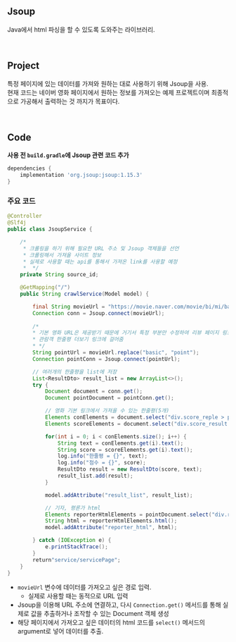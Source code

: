 ## Jsoup

Java에서 html 파싱을 할 수 있도록 도와주는 라이브러리.

<br>

## Project

특정 페이지에 있는 데이터를 가져와 원하는 대로 사용하기 위해 Jsoup을 사용.<br>
현재 코드는 네이버 영화 페이지에서 원하는 정보를 가져오는 예제 프로젝트이며 최종적으로 가공해서 출력하는 것 까지가 목표이다.

<br>

## Code

**사용 전 `build.gradle`에 Jsoup 관련 코드 추가**
```gradle
dependencies {
	implementation 'org.jsoup:jsoup:1.15.3'
}
```

### 주요 코드

```java
@Controller
@Slf4j
public class JsoupService {

    /*
     * 크롤링을 하기 위해 필요한 URL 주소 및 Jsoup 객체들을 선언
     * 크롤링해서 가져올 사이트 정보
     * 실제로 사용할 때는 api를 통해서 가져온 link를 사용할 예정
     *  */
    private String source_id;

    @GetMapping("/")
    public String crawlService(Model model) {

        final String movieUrl = "https://movie.naver.com/movie/bi/mi/basic.naver?code=201641";
        Connection conn = Jsoup.connect(movieUrl);
        
        /*
        * 기본 영화 URL은 제공받기 때문에 거기서 특정 부분만 수정하여 리뷰 페이지 링크를 제작
        * 관람객 한줄평 더보기 링크에 걸어줌
        * */
        String pointUrl = movieUrl.replace("basic", "point");
        Connection pointConn = Jsoup.connect(pointUrl);

        // 여러개의 한줄평을 list에 저장
        List<ResultDto> result_list = new ArrayList<>();
        try {
            Document document = conn.get();
            Document pointDocument = pointConn.get();

            // 영화 기본 링크에서 가져올 수 있는 한줄평(5개)
            Elements conElements = document.select("div.score_reple > p");
            Elements scoreElements = document.select("div.score_result > ul > li > div.star_score > em");

            for(int i = 0; i < conElements.size(); i++) {
                String text = conElements.get(i).text();
                String score = scoreElements.get(i).text();
                log.info("한줄평 = {}", text);
                log.info("점수 = {}", score);
                ResultDto result = new ResultDto(score, text);
                result_list.add(result);
            }

            model.addAttribute("result_list", result_list);

            // 기자, 평론가 html
            Elements reporterHtmlElements = pointDocument.select("div.reporter");
            String html = reporterHtmlElements.html();
            model.addAttribute("reporter_html", html);

        } catch (IOException e) {
            e.printStackTrace();
        }
        return"service/servicePage";
    }
}
```
- `movieUrl` 변수에 데이터를 가져오고 싶은 경로 입력.
  - 실제로 사용할 때는 동적으로 URL 입력
- Jsoup을 이용해 URL 주소에 연결하고, 다시 `Connection.get()` 메서드를 통해 실제로 값을 추출하거나 조작할 수 있는 Document 객체 생성
- 해당 페이지에서 가져오고 싶은 데이터의 html 코드를 `select()` 메서드의 argument로 넣어 데이터를 추출.
